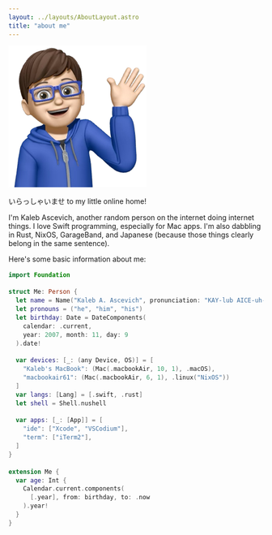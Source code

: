 ```yaml
---
layout: ../layouts/AboutLayout.astro
title: "about me"
---
```


![Me! But not quite.](/src/assets/images/me.png "Me! But not quite.")

いらっしゃいませ to my little online home!

I'm Kaleb Ascevich, another random person on the internet doing internet things. I love Swift programming, especially for Mac apps. I'm also dabbling in Rust, NixOS, GarageBand, and Japanese (because those things clearly belong in the same sentence).

Here's some basic information about me:

```swift
import Foundation

struct Me: Person {
  let name = Name("Kaleb A. Ascevich", pronunciation: "KAY-lub AICE-uh-vitch")
  let pronouns = ("he", "him", "his")
  let birthday: Date = DateComponents(
    calendar: .current,
    year: 2007, month: 11, day: 9
  ).date!

  var devices: [_: (any Device, OS)] = [
    "Kaleb's MacBook": (Mac(.macbookAir, 10, 1), .macOS),
    "macbookair61": (Mac(.macbookAir, 6, 1), .linux("NixOS"))
  ]
  var langs: [Lang] = [.swift, .rust]
  let shell = Shell.nushell

  var apps: [_: [App]] = [
    "ide": ["Xcode", "VSCodium"],
    "term": ["iTerm2"],
  ]
}

extension Me {
  var age: Int {
    Calendar.current.components(
      [.year], from: birthday, to: .now
    ).year!
  }
}
```